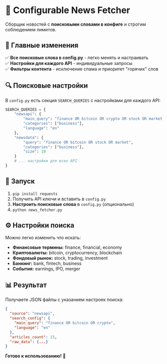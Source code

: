 # 📰 Configurable News Fetcher

Сборщик новостей с **поисковыми словами в конфиге** и строгим соблюдением лимитов.

## 🎯 Главные изменения

✅ **Все поисковые слова в config.py** - легко менять и настраивать  
✅ **Настройки для каждого API** - индивидуальные запросы  
✅ **Фильтры контента** - исключение спама и приоритет "горячих" слов  

## 🔍 Поисковые настройки

В `config.py` есть секция `SEARCH_QUERIES` с настройками для каждого API:

```python
SEARCH_QUERIES = {
    "newsapi": {
        "main_query": "finance OR bitcoin OR crypto OR stock OR market OR banking OR fintech",
        "categories": ["business"],
        "language": "en"
    },
    "newsdata": {
        "query": "finance OR bitcoin OR stock OR market",
        "categories": ["business"],
        "size": 10
    }
    # ... настройки для всех API
}
```

## 🚀 Запуск

1. `pip install requests`
2. Получить API ключи и вставить в `config.py`  
3. **Настроить поисковые слова** в `config.py` (опционально)
4. `python news_fetcher.py`

## ⚙️ Настройки поиска

Можно легко изменить что искать:

- **Финансовые термины:** finance, financial, economy
- **Криптовалюты:** bitcoin, cryptocurrency, blockchain  
- **Фондовый рынок:** stock, trading, investment
- **Банкинг:** bank, fintech, business
- **События:** earnings, IPO, merger

## 📊 Результат

Получаете JSON файлы с указанием настроек поиска:

```json
{
  "source": "newsapi",
  "search_config": {
    "main_query": "finance OR bitcoin OR crypto",
    "language": "en"
  },
  "articles_count": 15,
  "raw_data": {...}
}
```

**Готово к использованию!** 🎉
